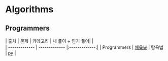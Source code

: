 # Algorithms

## Programmers
| 출처 | 문제 | 카테고리 | 내 풀이 + 인기 풀이| |  
| ------------- | ------------- |:-------------:|
| Programmers | [체육복](https://programmers.co.kr/learn/courses/30/lessons/42862) | 탐욕법 | [py](Programmers/Gymcloth_Greedy.py) |

